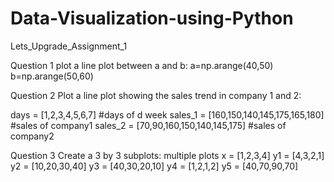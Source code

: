 # Data-Visualization-using-Python
Lets_Upgrade_Assignment_1

Question 1
 plot a line plot between a and b:
a=np.arange(40,50)
b=np.arange(50,60)

Question 2
Plot a line plot showing the sales trend in company 1 and 2:

days = [1,2,3,4,5,6,7] #days of d week
sales_1 = [160,150,140,145,175,165,180] #sales of company1
sales_2 = [70,90,160,150,140,145,175]  #sales of company2

Question 3
 Create a 3 by 3 subplots:
multiple plots
x = [1,2,3,4]
y1 = [4,3,2,1]
y2 = [10,20,30,40]
y3 = [40,30,20,10]
y4 = [1,2,1,2]
y5 = [40,70,90,70]

